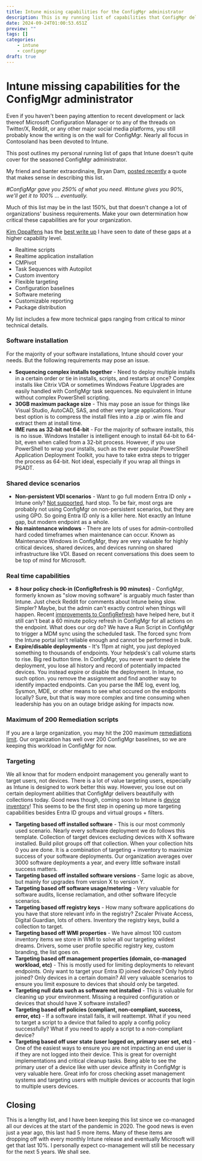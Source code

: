 ```yaml
---
title: Intune missing capabilities for the ConfigMgr administrator
description: This is my running list of capabilities that ConfigMgr delivers but Intune does not.
date: 2024-09-24T01:00:53.651Z
preview: ""
tags: []
categories:
    - intune
    - configmgr
draft: true
---
```

# Intune missing capabilities for the ConfigMgr administrator

Even if you haven't been paying attention to recent development or lack thereof Microsoft Configuration Manager or to any of the threads on Twitter/X, Reddit, or any other major social media platforms, you still probably know the writing is on the wall for ConfigMgr. Nearly all focus in Contosoland has been devoted to Intune. 

This post outlines my personal running list of gaps that Intune doesn't quite cover for the seasoned ConfigMgr administrator. 

My friend and banter extraordinaire, Bryan Dam, [posted recently](https://x.com/bdam555/status/1825882130515128778) a quote that makes sense in describing this list. 

*#ConfigMgr gave you 250% of what you need. #Intune gives you 90%, we'll get it to 100% ... eventually.*

Much of this list may be in the last 150%, but that doesn't change a lot of organizations' business requirements. Make your own determination how critical these capabilities are for your organization. 

[Kim Oppalfens](https://x.com/thewmiguy) has the [best write up]( https://www.oscc.be/sccm/configmgr/Making-the-case-for-cloud-attach-and-co-management/) I have seen to date of these gaps at a higher capability level. 

- Realtime scripts
- Realtime application installation
- CMPivot
- Task Sequences with Autopilot
- Custom inventory
- Flexible targeting
- Configuration baselines
- Software metering
- Customizable reporting
- Package distribution

My list includes a few more technical gaps ranging from critical to minor technical details. 

### Software installation
For the majority of your software installations, Intune should cover your needs. But the following requirements may pose an issue. 
* **Sequencing complex installs together** - Need to deploy multiple installs in a certain order or tie in installs, scripts, and restarts at once? Complex installs like Citrix VDA or sometimes Windows Feature Upgrades are easily handled with ConfigMgr task sequences. No equivalent in Intune without complex PowerShell scripting. 
* **30GB maximum package size** - This may pose an issue for things like Visual Studio, AutoCAD, SAS, and other very large applications. Your best option is to compress the install files into a .zip or .wim file and extract them at install time. 
* **IME runs as 32-bit not 64-bit** - For the majority of software installs, this is no issue. Windows Installer is intelligent enough to install 64-bit to 64-bit, even when called from a 32-bit process. However, if you use PowerShell to wrap your installs, such as the ever popular PowerShell Application Deployment Toolkit, you have to take extra steps to trigger the process as 64-bit. Not ideal, especially if you wrap all things in PSADT. 

### Shared device scenarios
* **Non-persistent VDI scenarios** - Want to go full modern Entra ID only + Intune only? [Not supported](https://learn.microsoft.com/en-us/entra/identity/devices/howto-device-identity-virtual-desktop-infrastructure#supported-scenarios), hard stop. To be fair, most orgs are probably not using ConfigMgr on non-persistent scenarios, but they are using GPO. So going Entra ID only is a killer here. Not exactly an Intune gap, but modern endpoint as a whole.
* **No maintenance windows** - There are lots of uses for admin-controlled hard coded timeframes when maintenance can occur. Known as Maintenance Windows in ConfigMgr, they are very valuable for highly critical devices, shared devices, and devices running on shared infrastructure like VDI. Based on recent conversations this does seem to be top of mind for Microsoft.

### Real time capabilities
* **8 hour policy check-in (ConfigRefresh is 90 minutes)** - ConfigMgr, formerly known as "slow moving software" is arguably much faster than Intune. Just check Reddit for comments about Intune being slow. Simpler? Maybe, but the admin can't exactly control when things will happen. Recent [improvements to ConfigRefresh](https://techcommunity.microsoft.com/t5/windows-it-pro-blog/intro-to-config-refresh-a-refreshingly-new-mdm-feature/ba-p/4176921) have helped here, but it still can't beat a 60 minute policy refresh in ConfigMgr for all actions on the endpoint. What does our org do? We have a Run Script in ConfigMgr to trigger a MDM sync using the scheduled task. The forced sync from the Intune portal isn't reliable enough and cannot be performed in bulk. 
* **Expire/disable deployments** - It's 11pm at night, you just deployed something to thousands of endpoints. Your helpdesk's call volume starts to rise. Big red button time. In ConfigMgr, you never want to delete the deployment, you lose all history and record of potentially impacted devices. You instead expire or disable the deployment. In Intune, no such option. you remove the assignment and find another way to identify impacted endpoints. Can you parse the IME log, event log, Sysmon, MDE, or other means to see what occured on the endpoints locally? Sure, but that is way more complex and time consuming when leadership has you on an outage bridge asking for impacts now. 

### Maximum of 200 Remediation scripts
If you are a large organization, you may hit the 200 maximum [remediations limit](https://learn.microsoft.com/en-us/mem/intune/fundamentals/remediations#script-requirements). Our organization has well over 200 ConfigMgr baselines, so we are keeping this workload in ConfigMgr for now. 

### Targeting
We all know that for modern endpoint management you generally want to target users, not devices. There is a lot of value targeting users, especially as Intune is designed to work better this way. However, you  lose out on certain deployment abilities that ConfigMgr delivers beautifully with collections today. Good news though, coming soon to Intune is [device inventory](https://techcommunity.microsoft.com/t5/microsoft-intune-blog/device-hardware-inventory-is-coming-soon-to-microsoft-intune/ba-p/4238042)! This seems to be the first step in opening up more targeting capabilities besides Entra ID groups and virtual groups + filters. 
* **Targeting based off installed software** - This is our most commonly used scenario. Nearly every software deployment we do follows this template. Collection of target devices excluding devices with X software installed. Build pilot groups off that collection. When your collection hits 0 you are done. It is a combination of targeting + inventory to maximize success of your software deployments. Our organization averages over 3000 software deployments a year, and every little software install success matters. 
* **Targeting based off installed software versions** - Same logic as above, but mainly for upgrades from version X to version Y.
* **Targeting based off software usage/metering** - Very valuable for software audits, license reclamation, and other software lifecycle scenarios. 
* **Targeting based off registry keys** - How many software applications do you have that store relevant info in the registry? Zscaler Private Access, Digital Guardian, lots of others. Inventory the registry keys, build a collection to target. 
* **Targeting based off WMI properties** - We have almost 100 custom inventory items we store in WMI to solve all our targeting wildest dreams. Drivers, some user profile specific registry key, custom branding, the list goes on. 
* **Targeting based off management properties (domain, co-managed workload, etc)** - This is mostly used for limiting deployments to relevant endpoints. Only want to target your Entra ID joined devices? Only hybrid joined? Only devices in a certain domain? All very valuable scenarios to ensure you limit exposure to devices that should only be targeted. 
* **Targeting null data such as software not installed** - This is valuable for cleaning up your environment. Missing a required configuration or devices that should have X software installed? 
* **Targeting based off policies (compliant, non-compliant, success, error, etc)** - If a software install fails, it will reattempt. What if you need to target a script to a device that failed to apply a config policy successfully? What if you need to apply a script to a non-compliant device?
* **Targeting based off user state (user logged on, primary user set, etc)** - One of the easiest ways to ensure you are not impacting an end user is if they are not logged into their device. This is great for overnight implementations and critical cleanup tasks. Being able to see the primary user of a device like with user device affinity in ConfigMgr is very valuable here. Great info for cross checking asset management systems and targeting users with multiple devices or accounts that login to multiple users devices. 

## Closing
This is a lengthy list, and I have been keeping this list since we co-managed all our devices at the start of the pandemic in 2020. The good news is even just a year ago, this last had 5 more items. Many of these items are dropping off with every monthly Intune release and eventually Microsoft will get that last 10%. I personally expect co-management will still be necessary for the next 5 years. We shall see. 